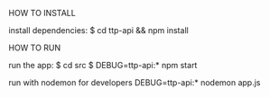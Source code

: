 


HOW TO INSTALL 

   install dependencies:
     $ cd ttp-api && npm install


HOW TO RUN 

   run the app:
   $ cd src
   $ DEBUG=ttp-api:* npm start

   run with nodemon for developers
   DEBUG=ttp-api:* nodemon app.js
